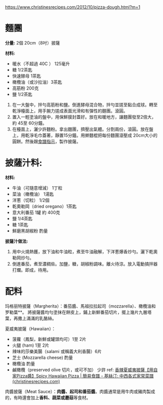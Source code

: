 https://www.christinesrecipes.com/2012/10/pizza-dough.html?m=1

# 麵團
**分量:** 2個 20cm（8吋）披薩

**材料:**  
- 暖水（不超過 40C  ） 125毫升
- 糖 1/2茶匙
- 快速酵母 1茶匙
- 橄欖油（或沙拉油）3茶匙
- 高筋粉 200克
- 鹽 1/2茶匙

1. 在一大盤中，拌勻高筋粉和鹽。倒進酵母混合物，拌勻並搓至黏合成球。轉至乾淨檯面上，用手腕力搓成表面光滑和有彈性的麵團。滾圓。
2. 置入一輕塗油的盤中，用保鮮膜封蓋好。放在和暖地方，讓麵團發至2倍大，約 45至 60分鐘。
3. 在檯面上，灑少許麵粉。拿出麵團，擠壓出氣體。分割兩份，滾圓。放在盤上，用乾淨毛巾蓋著，靜置15分鐘。用擀麵棍把每份麵團滾壓成 20cm大小的圓餅。然後跟[食譜指示](http://www.christinesrecipes.com/2012/10/breakfast-pizza.html)，製作披薩。

# 披薩汁料:

**材料:**  
- 牛油（可隨意增減） 1丁粒
- 菜油（橄欖油） 1湯匙
- 洋蔥（切粒） 1/2個
- 乾奧勒岡（dried oregano）1茶匙
- 意大利番茄 1罐 約 400克
- 鹽 1/4茶匙
- 糖 1茶匙
- 鮮磨黑胡椒粉 酌量

**披薩汁做法:**
1. 用中火燒熱鑊，放下油和牛油粒，煮至牛油融解，下洋蔥爆香炒勻。灑下乾奧勒岡炒勻。
2. 倒進番茄，煮至濃稠些。加鹽，糖，胡椒粉調味。離火待涼。放入電動搞拌器打爛。即成，待用。

# 配料

玛格丽特披薩（Margherita）：番茄醬、馬祖拉拉起司（mozzarella）、橄欖油和罗勒葉**。
將披薩醬均勻塗抹在餅皮上，鋪上新鮮番茄切片，擺上幾片九層塔葉，再撒上滿滿的乳酪絲。

夏威夷披薩（Hawaiian）：
- 菠蘿（鳳梨，新鮮或罐頭均可）1至 2片
- 火腿 (ham) 1至 2片
- 辣味的莎樂美腸（salami 或稱義大利香腸）6片
- 芝士 (Mozzarella cheese) 酌量
- 橄欖油 酌量
- 鹹橄欖（preserved olive 切片，或可不加） 少許
ref: [香辣夏威夷披薩【用自家Pizza醬】Spicy Hawaiian Pizza | 簡易食譜 - 基絲汀: 中西各式家常菜譜 (christinesrecipes.com)](https://www.christinesrecipes.com/2010/04/pizzaspicy-hawaiian-pizza.html)

肉醬披薩（Meat Sauce）：**肉醬、起司和番茄醬**。肉醬通常是用牛肉或豬肉製成的，有時還會加上**香料、蔬菜或蘑菇**等食材。
